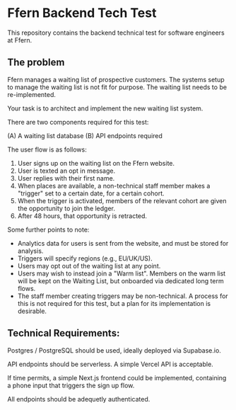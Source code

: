 # Ffern Backend Tech Test

This repository contains the backend technical test for software engineers at Ffern.

## The problem

Ffern manages a waiting list of prospective customers. The systems setup to manage the waiting list is not fit for purpose. The waiting list needs to be re-implemented.

Your task is to architect and implement the new waiting list system.

There are two components required for this test:

(A) A waiting list database
(B) API endpoints required

The user flow is as follows:

1. User signs up on the waiting list on the Ffern website.
2. User is texted an opt in message.
3. User replies with their first name.
4. When places are available, a non-technical staff member makes a "trigger" set to a certain date, for a certain cohort.
5. When the trigger is activated, members of the relevant cohort are given the opportunity to join the ledger.
6. After 48 hours, that opportunity is retracted.

Some further points to note:

- Analytics data for users is sent from the website, and must be stored for analysis.
- Triggers will specify regions (e.g., EU/UK/US).
- Users may opt out of the waiting list at any point.
- Users may wish to instead join a "Warm list". Members on the warm list will be kept on the Waiting List, but onboarded via dedicated long term flows.
- The staff member creating triggers may be non-technical. A process for this is not required for this test, but a plan for its implementation is desirable.

## Technical Requirements:

Postgres / PostgreSQL should be used, ideally deployed via Supabase.io.

API endpoints should be serverless. A simple Vercel API is acceptable.

If time permits, a simple Next.js frontend could be implemented, containing a phone input that triggers the sign up flow.

All endpoints should be adequetly authenticated.
